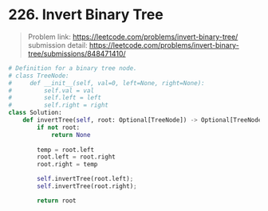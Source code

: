 # 226. Invert Binary Tree

> Problem link: https://leetcode.com/problems/invert-binary-tree/  
> submission detail: https://leetcode.com/problems/invert-binary-tree/submissions/848471410/  

```py
# Definition for a binary tree node.
# class TreeNode:
#     def __init__(self, val=0, left=None, right=None):
#         self.val = val
#         self.left = left
#         self.right = right
class Solution:
    def invertTree(self, root: Optional[TreeNode]) -> Optional[TreeNode]:
        if not root:
            return None
        
        temp = root.left
        root.left = root.right
        root.right = temp

        self.invertTree(root.left);
        self.invertTree(root.right);

        return root
```
